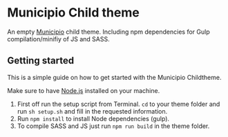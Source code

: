 Municipio Child theme
=====================

An empty [Municipio](https://github.com/helsingborg-stad/Municipio) child theme. Including npm dependencies for Gulp compilation/minifiy of JS and SASS.

## Getting started

This is a simple guide on how to get started with the Municipio Childtheme.

Make sure to have [Node.js](http://nodejs.org) installed on your machine.

1. First off run the setup script from Terminal. `cd` to your theme folder and run `sh setup.sh` and fill in the requested information.
2. Run `npm install` to install Node dependencies (gulp).
3. To compile SASS and JS just run `npm run build` in the theme folder.
